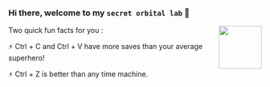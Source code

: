 ### Hi there, welcome to my `secret orbital lab` 👋

<!--
**mohankumarpaluru/mohankumarpaluru** is a ✨ _special_ ✨ repository because its `README.md` (this file) appears on your GitHub profile.

Here are some ideas to get you started:

- 🔭 I’m currently working on ...
- 🌱 I’m currently learning ...
- 👯 I’m looking to collaborate on ...
- 🤔 I’m looking for help with ...
- 💬 Ask me about ...
- 📫 How to reach me: ...
- 😄 Pronouns: ...
- ⚡ Fun fact: ...
-->

<img width=85 align=right src='https://art.pixilart.com/b47c561d57cdca5.gif'/>


Two quick fun facts for you :

 ⚡ Ctrl + C and Ctrl + V have more saves than your average superhero!
 
 ⚡ Ctrl + Z is better than any time machine.
